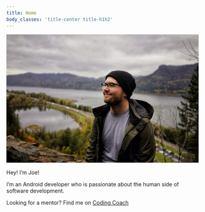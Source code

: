 ```yaml
---
title: Home
body_classes: 'title-center title-h1h2'
---
```


![me](me.jpg) <br>

Hey! I’m Joe!

I’m an Android developer who is passionate about the human side of software development.

Looking for a mentor? Find me on [Coding Coach](https://mentors.codingcoach.io/?name=Joseph%20Roskopf)